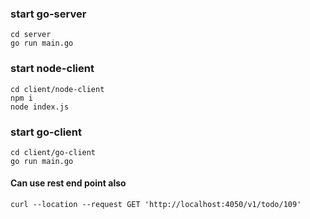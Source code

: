 
### start go-server
```
cd server
go run main.go
```

### start node-client
```
cd client/node-client
npm i
node index.js
```

### start go-client
```
cd client/go-client
go run main.go
```

#### Can use rest end point also
```
curl --location --request GET 'http://localhost:4050/v1/todo/109'
```